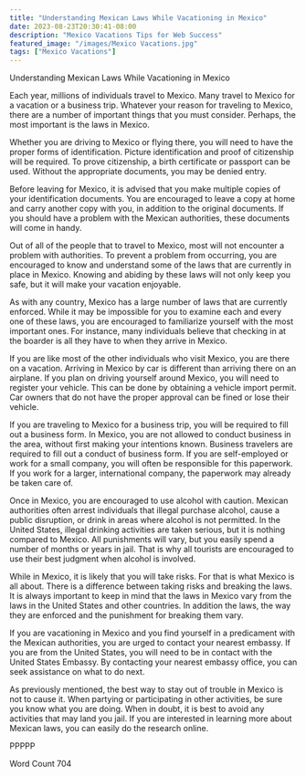 ```yaml
---
title: "Understanding Mexican Laws While Vacationing in Mexico"
date: 2023-08-23T20:30:41-08:00
description: "Mexico Vacations Tips for Web Success"
featured_image: "/images/Mexico Vacations.jpg"
tags: ["Mexico Vacations"]
---
```


Understanding Mexican Laws While Vacationing in Mexico

Each year, millions of individuals travel to Mexico.  Many travel to Mexico for a vacation or a business trip. Whatever your reason for traveling to Mexico, there are a number of important things that you must consider.  Perhaps, the most important is the laws in Mexico.

Whether you are driving to Mexico or flying there, you will need to have the proper forms of identification.  Picture identification and proof of citizenship will be required.  To prove citizenship, a birth certificate or passport can be used.  Without the appropriate documents, you may be denied entry. 

Before leaving for Mexico, it is advised that you make multiple copies of your identification documents.  You are encouraged to leave a copy at home and carry another copy with you, in addition to the original documents.  If you should have a problem with the Mexican authorities, these documents will come in handy.  

Out of all of the people that to travel to Mexico, most will not encounter a problem with authorities.  To prevent a problem from occurring, you are encouraged to know and understand some of the laws that are currently in place in Mexico.  Knowing and abiding by these laws will not only keep you safe, but it will make your vacation enjoyable.  

As with any country, Mexico has a large number of laws that are currently enforced. While it may be impossible for you to examine each and every one of these laws, you are encouraged to familiarize yourself with the most important ones.  For instance, many individuals believe that checking in at the boarder is all they have to when they arrive in Mexico.

If you are like most of the other individuals who visit Mexico, you are there on a vacation.  Arriving in Mexico by car is different than arriving there on an airplane. If you plan on driving yourself around Mexico, you will need to register your vehicle.  This can be done by obtaining a vehicle import permit.  Car owners that do not have the proper approval can be fined or lose their vehicle.  

If you are traveling to Mexico for a business trip, you will be required to fill out a business form.  In Mexico, you are not allowed to conduct business in the area, without first making your intentions known.  Business travelers are required to fill out a conduct of business form.  If you are self-employed or work for a small company, you will often be responsible for this paperwork.  If you work for a larger, international company, the paperwork may already be taken care of.

Once in Mexico, you are encouraged to use alcohol with caution.  Mexican authorities often arrest individuals that illegal purchase alcohol, cause a public disruption, or drink in areas where alcohol is not permitted.  In the United States, illegal drinking activities are taken serious, but it is nothing compared to Mexico.  All punishments will vary, but you easily spend a number of months or years in jail.  That is why all tourists are encouraged to use their best judgment when alcohol is involved.

While in Mexico, it is likely that you will take risks. For that is what Mexico is all about. There is a difference between taking risks and breaking the laws. It is always important to keep in mind that the laws in Mexico vary from the laws in the United States and other countries.  In addition the laws, the way they are enforced and the punishment for breaking them vary.  

If you are vacationing in Mexico and you find yourself in a predicament with the Mexican authorities, you are urged to contact your nearest embassy.  If you are from the United States, you will need to be in contact with the United States Embassy. By contacting your nearest embassy office, you can seek assistance on what to do next.  

As previously mentioned, the best way to stay out of trouble in Mexico is not to cause it. When partying or participating in other activities, be sure you know what you are doing. When in doubt, it is best to avoid any activities that may land you jail.  If you are interested in learning more about Mexican laws, you can easily do the research online.

PPPPP

Word Count 704

